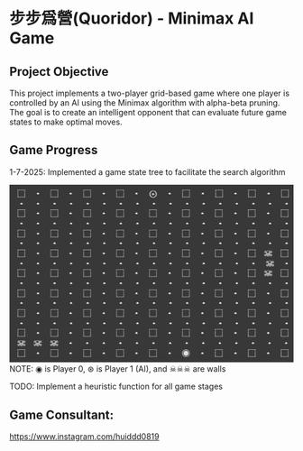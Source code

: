 # 步步爲營(Quoridor) - Minimax AI Game

## Project Objective
This project implements a two-player grid-based game where one player is controlled by an AI using 
the Minimax algorithm with alpha-beta pruning. The goal is to create an intelligent opponent that 
can evaluate future game states to make optimal moves.

## Game Progress
1-7-2025: Implemented a game state tree to facilitate the search algorithm

![Progress Screenshot](./image.png)
NOTE: ◉ is Player 0, ⊛ is Player 1 (AI), and ☠☠☠ are walls

TODO: Implement a heuristic function for all game stages
## Game Consultant:
https://www.instagram.com/huiddd0819